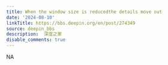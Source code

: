 ```yaml
---
title: When the window size is reducedthe details move out
date: '2024-08-10'
linkTitle: https://bbs.deepin.org/en/post/274349
source: deepin_bbs
description:  深度之家 
disable_comments: true
---
```

NA
